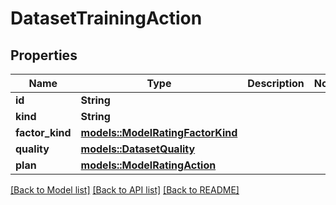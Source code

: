 # DatasetTrainingAction

## Properties

Name | Type | Description | Notes
------------ | ------------- | ------------- | -------------
**id** | **String** |  | 
**kind** | **String** |  | 
**factor_kind** | [**models::ModelRatingFactorKind**](ModelRatingFactorKind.md) |  | 
**quality** | [**models::DatasetQuality**](DatasetQuality.md) |  | 
**plan** | [**models::ModelRatingAction**](ModelRatingAction.md) |  | 

[[Back to Model list]](../README.md#documentation-for-models) [[Back to API list]](../README.md#documentation-for-api-endpoints) [[Back to README]](../README.md)



